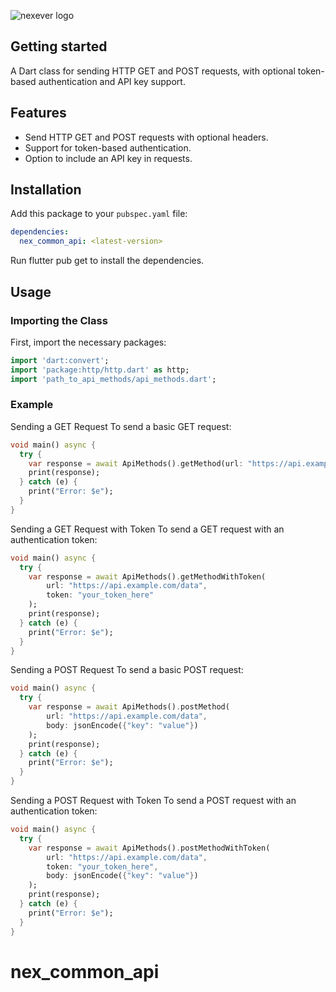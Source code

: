 ![nexever logo](https://nexever.com/images/logo2.png)
## Getting started

A Dart class for sending HTTP GET and POST requests, with optional token-based authentication and API key support.

## Features

- Send HTTP GET and POST requests with optional headers.
- Support for token-based authentication.
- Option to include an API key in requests.

## Installation

Add this package to your `pubspec.yaml` file:

```yaml
dependencies:
  nex_common_api: <latest-version>
```

Run flutter pub get to install the dependencies.

## Usage

### Importing the Class
First, import the necessary packages:

```dart
import 'dart:convert';
import 'package:http/http.dart' as http;
import 'path_to_api_methods/api_methods.dart';
```

### Example
Sending a GET Request
To send a basic GET request:

```dart
void main() async {
  try {
    var response = await ApiMethods().getMethod(url: "https://api.example.com/data");
    print(response);
  } catch (e) {
    print("Error: $e");
  }
}
```

Sending a GET Request with Token
To send a GET request with an authentication token:

```dart
void main() async {
  try {
    var response = await ApiMethods().getMethodWithToken(
        url: "https://api.example.com/data",
        token: "your_token_here"
    );
    print(response);
  } catch (e) {
    print("Error: $e");
  }
}
```

Sending a POST Request
To send a basic POST request:

```dart
void main() async {
  try {
    var response = await ApiMethods().postMethod(
        url: "https://api.example.com/data",
        body: jsonEncode({"key": "value"})
    );
    print(response);
  } catch (e) {
    print("Error: $e");
  }
}
```

Sending a POST Request with Token
To send a POST request with an authentication token:

```dart
void main() async {
  try {
    var response = await ApiMethods().postMethodWithToken(
        url: "https://api.example.com/data",
        token: "your_token_here",
        body: jsonEncode({"key": "value"})
    );
    print(response);
  } catch (e) {
    print("Error: $e");
  }
}
```
# nex_common_api

